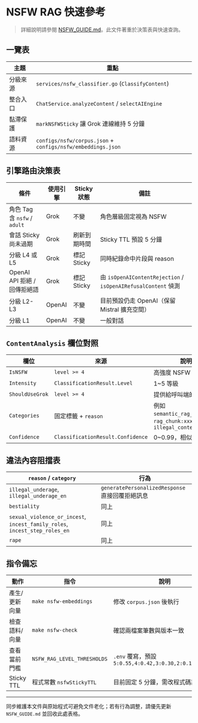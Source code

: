 # NSFW RAG 快速參考

> 詳細說明請參閱 [NSFW_GUIDE.md](./NSFW_GUIDE.md)。此文件著重於決策表與快速查詢。

## 一覽表
| 主題 | 重點 |
|------|------|
| 分級來源 | `services/nsfw_classifier.go` (`ClassifyContent`) |
| 整合入口 | `ChatService.analyzeContent` / `selectAIEngine` |
| 黏滯保護 | `markNSFWSticky` 讓 Grok 連線維持 5 分鐘 |
| 語料資源 | `configs/nsfw/corpus.json` + `configs/nsfw/embeddings.json` |

## 引擎路由決策表
| 條件 | 使用引擎 | Sticky 狀態 | 備註 |
|------|----------|-------------|------|
| 角色 Tag 含 `nsfw` / `adult` | Grok | 不變 | 角色層級固定視為 NSFW |
| 會話 Sticky 尚未過期 | Grok | 刷新到期時間 | Sticky TTL 預設 5 分鐘 |
| 分級 L4 或 L5 | Grok | 標記 Sticky | 同時紀錄命中片段與 reason |
| OpenAI API 拒絕 / 回傳拒絕語 | Grok | 標記 Sticky | 由 `isOpenAIContentRejection` / `isOpenAIRefusalContent` 偵測 |
| 分級 L2-L3 | OpenAI | 不變 | 目前預設仍走 OpenAI（保留 Mistral 擴充空間） |
| 分級 L1 | OpenAI | 不變 | 一般對話 |

## `ContentAnalysis` 欄位對照
| 欄位 | 來源 | 說明 |
|------|------|------|
| `IsNSFW` | `level >= 4` | 高強度 NSFW 判斷 |
| `Intensity` | `ClassificationResult.Level` | 1~5 等級 |
| `ShouldUseGrok` | `level >= 4` | 提供給呼叫端的快速判斷 |
| `Categories` | 固定標籤 + `reason` | 例如 `semantic_rag_analysis`, `rag_chunk:xxx`, `illegal_content` |
| `Confidence` | `ClassificationResult.Confidence` | 0~0.99，相似度分數 |

## 違法內容阻擋表
| `reason` / `category` | 行為 |
|-----------------------|------|
| `illegal_underage`, `illegal_underage_en` | `generatePersonalizedResponse` 直接回覆拒絕訊息 |
| `bestiality` | 同上 |
| `sexual_violence_or_incest`, `incest_family_roles`, `incest_step_roles_en` | 同上 |
| `rape` | 同上 |

## 指令備忘
| 動作 | 指令 | 說明 |
|------|------|------|
| 產生/更新向量 | `make nsfw-embeddings` | 修改 `corpus.json` 後執行 |
| 檢查語料/向量 | `make nsfw-check` | 確認兩檔案筆數與版本一致 |
| 查看當前門檻 | `NSFW_RAG_LEVEL_THRESHOLDS` | `.env` 覆寫，預設 `5:0.55,4:0.42,3:0.30,2:0.18,1:0.10` |
| Sticky TTL | 程式常數 `nsfwStickyTTL` | 目前固定 5 分鐘，需改程式碼調整 |

---
同步維護本文件與原始程式可避免文件老化；若有行為調整，請優先更新 `NSFW_GUIDE.md` 並回收此處表格。
